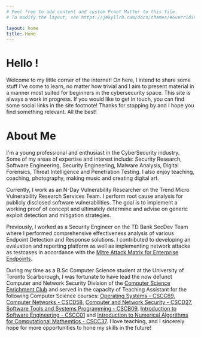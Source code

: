 ```yaml
---
# Feel free to add content and custom Front Matter to this file.
# To modify the layout, see https://jekyllrb.com/docs/themes/#overriding-theme-defaults

layout: home
title: Home
---
```


# Hello !

Welcome to my little corner of the internet! On here, I intend to share some stuff I've come to learn, no matter how trivial and I aim to present material in a manner most suited for beginners in the cybersecurity space. This site is always a work in progress. If you would like to get in touch, you can find some social links in the site footnote! Thanks for stopping by and I hope you find something relevant. All the best!

# About Me

I'm a young professional and enthusiast in the CyberSecurity industry. Some of my areas of expertise and interest include: Security Research, Software Engineering, Security Engineering, Malware Analysis, Digital Forensics, Threat Intelligence and Penetration Testing. I also enjoy teaching, coaching, photography, making music and creating digital art.

Currently, I work as an N-Day Vulnerability Researcher on the Trend Micro Vulnerability Research Services Team. I perform root cause analysis for publicly disclosed software vulnerabilities. The goal is to implement a working proof of concept and ultimately determine and advise on generic exploit detection and mitigation strategies.

Previously, I worked as a Security Engineer on the TD Bank SecDev Team where I performed comprehensive effectiveness analysis of various Endpoint Detection and Response solutions. I contributed to developing an evaluation and reporting platform as well as implementing network attacks as testcases in accordance with the [Mitre Attack Matrix for Enterprise Endpoints](https://attack.mitre.org/matrices/enterprise/).

During my time as a B.Sc Computer Science student at the University of Toronto Scarborough, I was fortunate to have lead the now defunct Computer and Network Security Division of the [Computer Science Enrichment Club](https://csec.club/) and served in the capacity of Teaching Assistant for the following Computer Science courses: [Operating Systems - CSCC69](https://utsc.calendar.utoronto.ca/course/cscc69h3), [Computer Networks - CSCD58](https://utsc.calendar.utoronto.ca/course/cscd58h3), [Computer and Network Security - CSCD27](https://utsc.calendar.utoronto.ca/course/cscd27h3), [Software Tools and Systems Programming - CSCB09](https://utsc.calendar.utoronto.ca/course/cscb09h3), [Introduction to Software Engineering - CSCC01](https://utsc.calendar.utoronto.ca/course/cscc01h3) and [Introduction to Numerical Algorithms for Computational Mathemtics - CSCC37](https://utsc.calendar.utoronto.ca/course/cscc37h3). I love teaching, and I sincerely hope for more opportunities to hone my skills in the future!
